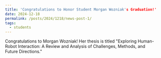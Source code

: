 ```yaml
---
title: 'Congratulations to Honor Student Morgan Wozniak's Graduation!'
date: 2024-12-18
permalink: /posts/2024/1218/news-post-1/
tags:
  - students
---
```


Congratulations to Morgan Wozniak! Her thesis is titled "Exploring Human-Robot Interaction: A Review and Analysis of Challenges, Methods, and Future Directions."


